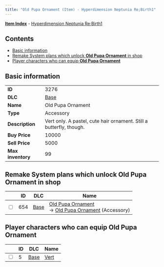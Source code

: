 ```yaml
---
title: "Old Pupa Ornament (Item) - Hyperdimension Neptunia Re;Birth1"
---
```


[**Item Index**](/neptunia/rb1/item/index.html) - [Hyperdimension Neptunia Re;Birth1](/neptunia/rb1)

## Contents

- [Basic information](#basic-information)
- [Remake System plans which unlock **Old Pupa Ornament** in shop](#remake-system-plans-which-unlock-old-pupa-ornament-in-shop)
- [Player characters who can equip **Old Pupa Ornament**](#player-characters-who-can-equip-old-pupa-ornament)

## Basic information

|   |   |
| -- | -- |
| **ID** | 3276 |
| **DLC** | [Base](/neptunia/rb1/dlc/1-base.html) |
| **Name** | Old Pupa Ornament |
| **Type** | Accessory |
| **Description** | Vert only. A pastel, cute hair ornament. Still a butterfly, though. |
| **Buy Price** | 10000 |
| **Sell Price** | 5000 |
| **Max inventory** | 99 |

## Remake System plans which unlock **Old Pupa Ornament** in shop

|    | ID | DLC | Name |
| -- | -- | --- | ---- |
| <input type="checkbox" id="rb1-remake-1-654" class="trackbox" /> | 654 | [Base](/neptunia/rb1/dlc/1-base.html) | [Old Pupa Ornament](/neptunia/rb1/remake/1-654-old-pupa-ornament.html)<br />→ [Old Pupa Ornament](/neptunia/rb1/item/1-3276-old-pupa-ornament.html) (Accessory) |

## Player characters who can equip **Old Pupa Ornament**

|    | ID | DLC | Name |
| -- | -- | --- | ---- |
| <input type="checkbox" id="rb1-player-1-5" class="trackbox" /> | 5 | [Base](/neptunia/rb1/dlc/1-base.html) | [Vert](/neptunia/rb1/player/1-5-vert.html) |